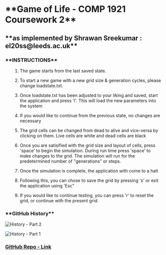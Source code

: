 <h1><b>**Game of Life - COMP 1921 Coursework 2**</b></h1>
<h2>**as implemented by Shrawan Sreekumar : el20ss@leeds.ac.uk**</h2>

<h3> **INSTRUCTIONS** </h3>
<ol>

1. The game starts from the last saved state.

2. To start a new game with a new grid size & generation cycles, please change loadstate.txt.

3. Once loadstate.txt has been adjusted to your liking and saved, start the application and press 'l'. This will load the new parameters into the system

4. If you would like to continue from the previous state, no changes are necessary

5. The grid cells can be changed from dead to alive and vice-versa by clicking on them. Live cells are white and dead cells are black

6. Once you are satisified with the grid size and layout of cells, press 'space' to begin the simulation. During run time press 'space' to make changes to the grid. The simulation will run for the predetermined number of "generations" or steps.

7. Once the simulation is complete, the application with come to a halt

8. Following this, you can chose to save the grid by pressing 's' or exit the application using 'Esc"

9. If you would like to continue testing, you can press 'r' to reset the grid, or continue with the present grid.
</ol>



<h3> **GitHub History** </h3>

![History - Part 2](https://i.imgur.com/lnrdx5R.png)

![History - Part 1](https://i.imgur.com/7o85b9r.png)


### [GitHub Repo - Link](https://gitlab.com/comp1921_2021/el20ss.git)
